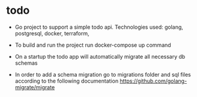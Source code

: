 # todo
- Go project to support a simple todo api. Technologies used: golang, postgresql, docker, terraform, 

- To build and run the project run docker-compose up command

- On a startup the todo app will automatically migrate all necessary db schemas

- In order to add a schema migration go to migrations folder and sql files according to the following documentation https://github.com/golang-migrate/migrate

